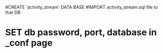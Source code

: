 #CREATE 'activity_stream' DATA BASE
#IMPORT activity_stream.sql file to that DB
# SET db password, port, database in _conf page
